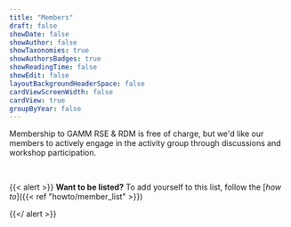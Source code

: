 ```yaml
---
title: "Members"
draft: false
showDate: false
showAuthor: false
showTaxonomies: true
showAuthorsBadges: true
showReadingTime: false
showEdit: false
layoutBackgroundHeaderSpace: false
cardViewScreenWidth: false
cardView: true
groupByYear: false
---
```



Membership to GAMM RSE & RDM is free of charge, 
but we'd like our members to actively engage in the activity group through discussions and workshop participation.

<br>

{{< alert >}}
**Want to be listed?** To add yourself to this list,
follow the [*how to*]({{< ref "howto/member_list" >}})

{{</ alert >}}

</BR>
